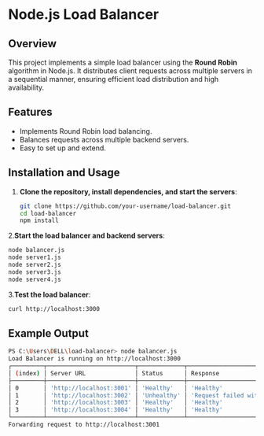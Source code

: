 # Node.js Load Balancer

## Overview
This project implements a simple load balancer using the **Round Robin** algorithm in Node.js. It distributes client requests across multiple servers in a sequential manner, ensuring efficient load distribution and high availability.

## Features
- Implements Round Robin load balancing.
- Balances requests across multiple backend servers.
- Easy to set up and extend.

## Installation and Usage
1. **Clone the repository, install dependencies, and start the servers**:
   ```bash
   git clone https://github.com/your-username/load-balancer.git
   cd load-balancer
   npm install

2.**Start the load balancer and backend servers**:
  ```bash
  node balancer.js
  node server1.js
  node server2.js
  node server3.js
  node server4.js
```

3.**Test the load balancer**:
  ```bash
  curl http://localhost:3000
```

## Example Output
```bash
PS C:\Users\DELL\load-balancer> node balancer.js
Load Balancer is running on http://localhost:3000
┌─────────┬─────────────────────────┬─────────────┬───────────────────────────────────────┐
│ (index) │ Server URL              │ Status      │ Response                              │
├─────────┼─────────────────────────┼─────────────┼───────────────────────────────────────┤
│ 0       │ 'http://localhost:3001' │ 'Healthy'   │ 'Healthy'                             │
│ 1       │ 'http://localhost:3002' │ 'Unhealthy' │ 'Request failed with status code 500' │
│ 2       │ 'http://localhost:3003' │ 'Healthy'   │ 'Healthy'                             │
│ 3       │ 'http://localhost:3004' │ 'Healthy'   │ 'Healthy'                             │
└─────────┴─────────────────────────┴─────────────┴───────────────────────────────────────┘
Forwarding request to http://localhost:3001
```



